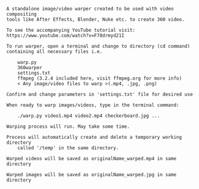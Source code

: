     A standalone image/video warper created to be used with video compositing
    tools like After Effects, Blender, Nuke etc. to create 360 video.

    To see the accompanying YouTube tutorial visit:
    https://www.youtube.com/watch?v=F78drmyd21I

    To run warper, open a terminal and change to directory (cd command)
    containing all necessary files i.e.

        warp.py
        360warper
        settings.txt
        ffmpeg (3.2.4 included here, visit ffmpeg.org for more info)
        < Any image/video files to warp >(.mp4, .jpg, .png)

    Confirm and change parameters in 'settings.txt' file for desired use

    When ready to warp images/videos, type in the terminal command:

        ./warp.py video1.mp4 video2.mp4 checkerboard.jpg ...

    Warping process will run. May take some time.

    Process will automatically create and delete a temporary working directory
        called '/temp' in the same directory.

    Warped videos will be saved as originalName_warped.mp4 in same directory

    Warped images will be saved as originalName_warped.jpg in same directory
